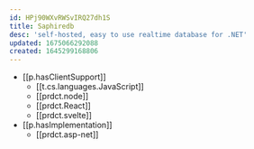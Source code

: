 ```yaml
---
id: HPj90WXvRWSvIRQ27dh1S
title: Saphiredb
desc: 'self-hosted, easy to use realtime database for .NET'
updated: 1675066292088
created: 1645299168806
---
```



- [[p.hasClientSupport]]
  - [[t.cs.languages.JavaScript]] 
  - [[prdct.node]]
  - [[prdct.React]]
  - [[prdct.svelte]]
- [[p.hasImplementation]]
  - [[prdct.asp-net]]
